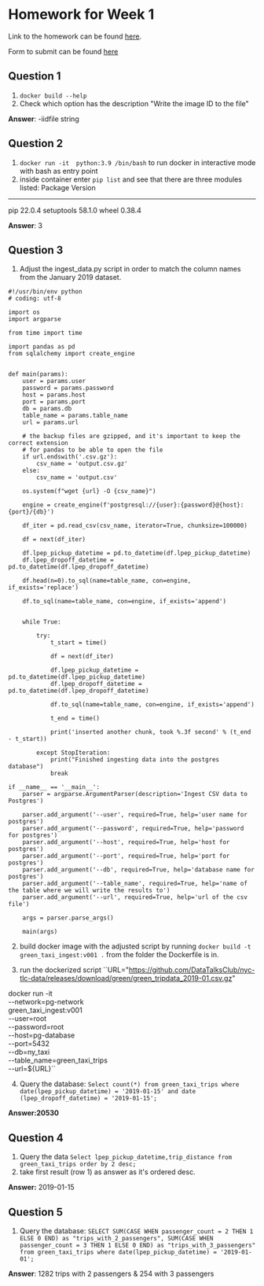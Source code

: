 # Homework for Week 1

Link to the homework can be found [here](https://github.com/DataTalksClub/data-engineering-zoomcamp/blob/main/cohorts/2023/week_1_docker_sql/homework.md).

Form to submit can be found [here](https://docs.google.com/forms/d/e/1FAIpQLSfZSkhUFQOf8Novq0aWTVY9LC0bJ1zlFOKiC-aVLwM-8LdxSg/viewform)

## Question 1

1. ``docker build --help``
2. Check which option has the description "Write the image ID to the file"

**Answer**: -iidfile string

## Question 2

1. ``docker run -it  python:3.9 /bin/bash`` to run docker in interactive mode with bash as entry point
2. inside container enter ``pip list`` and see that there are three modules listed:
Package    Version
---------- -------
pip        22.0.4
setuptools 58.1.0
wheel      0.38.4

**Answer**: 3

## Question 3

1. Adjust the ingest_data.py script in order to match the column names from the January 2019 dataset.

````
#!/usr/bin/env python
# coding: utf-8

import os
import argparse

from time import time

import pandas as pd
from sqlalchemy import create_engine


def main(params):
    user = params.user
    password = params.password
    host = params.host 
    port = params.port 
    db = params.db
    table_name = params.table_name
    url = params.url
    
    # the backup files are gzipped, and it's important to keep the correct extension
    # for pandas to be able to open the file
    if url.endswith('.csv.gz'):
        csv_name = 'output.csv.gz'
    else:
        csv_name = 'output.csv'

    os.system(f"wget {url} -O {csv_name}")

    engine = create_engine(f'postgresql://{user}:{password}@{host}:{port}/{db}')

    df_iter = pd.read_csv(csv_name, iterator=True, chunksize=100000)

    df = next(df_iter)

    df.lpep_pickup_datetime = pd.to_datetime(df.lpep_pickup_datetime)
    df.lpep_dropoff_datetime = pd.to_datetime(df.lpep_dropoff_datetime)

    df.head(n=0).to_sql(name=table_name, con=engine, if_exists='replace')

    df.to_sql(name=table_name, con=engine, if_exists='append')


    while True: 

        try:
            t_start = time()
            
            df = next(df_iter)

            df.lpep_pickup_datetime = pd.to_datetime(df.lpep_pickup_datetime)
            df.lpep_dropoff_datetime = pd.to_datetime(df.lpep_dropoff_datetime)

            df.to_sql(name=table_name, con=engine, if_exists='append')

            t_end = time()

            print('inserted another chunk, took %.3f second' % (t_end - t_start))

        except StopIteration:
            print("Finished ingesting data into the postgres database")
            break

if __name__ == '__main__':
    parser = argparse.ArgumentParser(description='Ingest CSV data to Postgres')

    parser.add_argument('--user', required=True, help='user name for postgres')
    parser.add_argument('--password', required=True, help='password for postgres')
    parser.add_argument('--host', required=True, help='host for postgres')
    parser.add_argument('--port', required=True, help='port for postgres')
    parser.add_argument('--db', required=True, help='database name for postgres')
    parser.add_argument('--table_name', required=True, help='name of the table where we will write the results to')
    parser.add_argument('--url', required=True, help='url of the csv file')

    args = parser.parse_args()

    main(args)
````
2. build docker image with the adjusted script by running ``docker build -t green_taxi_ingest:v001 .`` from the folder the Dockerfile is in.

3. run the dockerized script 
``URL="https://github.com/DataTalksClub/nyc-tlc-data/releases/download/green/green_tripdata_2019-01.csv.gz"

docker run -it \
  --network=pg-network \
  green_taxi_ingest:v001 \
    --user=root \
    --password=root \
    --host=pg-database \
    --port=5432 \
    --db=ny_taxi \
    --table_name=green_taxi_trips \
    --url=${URL}``

4. Query the database: 
``Select count(*) from green_taxi_trips
where date(lpep_pickup_datetime) = '2019-01-15'
and date (lpep_dropoff_datetime) = '2019-01-15';``

**Answer:20530**

## Question 4

1. Query the data
``
Select lpep_pickup_datetime,trip_distance from green_taxi_trips
order by 2 desc;
``
2. take first result (row 1) as answer as it's ordered desc.

**Answer:** 2019-01-15 

## Question 5

1. Query the database:
``
SELECT
    SUM(CASE WHEN passenger_count = 2 THEN 1 ELSE 0 END) as "trips_with_2_passengers",
    SUM(CASE WHEN passenger_count = 3 THEN 1 ELSE 0 END) as "trips_with_3_passengers"
from green_taxi_trips
where date(lpep_pickup_datetime) = '2019-01-01';
``

**Answer**: 1282 trips with 2 passengers & 254 with 3 passengers